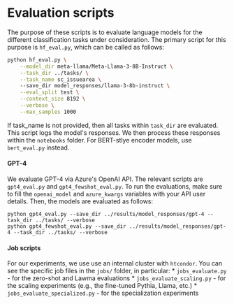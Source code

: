 # Evaluation scripts

The purpose of these scripts is to evaluate language models for the different classification tasks under consideration. The primary script for this purpose is `hf_eval.py`, which can be called as follows:

```bash
python hf_eval.py \
    --model_dir meta-llama/Meta-Llama-3-8B-Instruct \
    --task_dir ../tasks/ \
    --task_name sc_issuearea \ 
    --save_dir model_responses/llama-3-8b-instruct \
    --eval_split test \
    --context_size 8192 \
    --verbose \
    --max_samples 1000
```

If task_name is not provided, then all tasks within `task_dir` are evaluated.
This script logs the model's responses. We then process these responses within the `notebooks` folder.
For BERT-stlye encoder models, use `bert_eval.py` instead.

#### GPT-4

We evaluate GPT-4 via Azure's OpenAI API. The relevant scripts are `gpt4_eval.py` and `gpt4_fewshot_eval.py`. To run the evaluations, make sure to fill the `openai_model` and `azure_kwargs` variables with your API user details. Then, the models are evaluated as follows:

```
python gpt4_eval.py --save_dir ../results/model_responses/gpt-4 --task_dir ../tasks/ --verbose
python gpt4_fewshot_eval.py --save_dir ../results/model_responses/gpt-4 --task_dir ../tasks/ --verbose
```

#### Job scripts

For our experiments, we use use an internal cluster with `htcondor`. You can see the specific job files in the `jobs/` folder, in particular:
    * `jobs_evaluate.py` - for the zero-shot and Lawma evaluations
    * `jobs_evaluate_scaling.py` - for the scaling experiments (e.g., the fine-tuned Pythia, Llama, etc.)
    * `jobs_evaluate_specialized.py` - for the specialization experiments